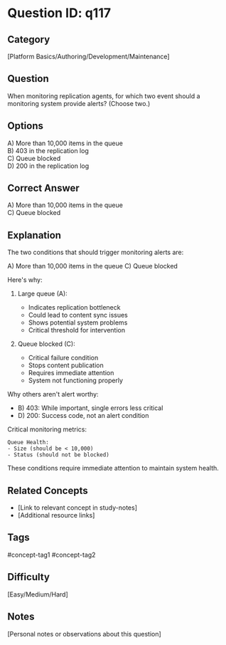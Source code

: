 # Question ID: q117

## Category
[Platform Basics/Authoring/Development/Maintenance]

## Question
When monitoring replication agents, for which two event should a monitoring system provide alerts? (Choose two.)

## Options
A) More than 10,000 items in the queue  <br /> 
B) 403 in the replication log  <br /> 
C) Queue blocked <br /> 
D) 200 in the replication log  <br /> 

## Correct Answer
A) More than 10,000 items in the queue  <br /> 
C) Queue blocked <br /> 

## Explanation
The two conditions that should trigger monitoring alerts are:

A) More than 10,000 items in the queue
C) Queue blocked

Here's why:

1. Large queue (A):
   - Indicates replication bottleneck
   - Could lead to content sync issues
   - Shows potential system problems
   - Critical threshold for intervention

2. Queue blocked (C):
   - Critical failure condition
   - Stops content publication
   - Requires immediate attention
   - System not functioning properly

Why others aren't alert worthy:
- B) 403: While important, single errors less critical
- D) 200: Success code, not an alert condition

Critical monitoring metrics:
```
Queue Health:
- Size (should be < 10,000)
- Status (should not be blocked)
```

These conditions require immediate attention to maintain system health.

## Related Concepts
- [Link to relevant concept in study-notes]
- [Additional resource links]

## Tags
#concept-tag1 #concept-tag2

## Difficulty
[Easy/Medium/Hard]

## Notes
[Personal notes or observations about this question]